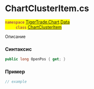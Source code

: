
# ChartClusterItem.cs
<mark style="color:purple;">`namespace` [TigerTrade.Chart](../../../../TigerTrade.Chart.md).[Data](../../../../TigerTrade.Chart/Data.md)  
&nbsp;&nbsp;&nbsp;&nbsp;&nbsp;&nbsp;&nbsp;&nbsp;&nbsp;`class` [ChartClusterItem](../../ChartClusterItem.cs.md)

Описание

### Синтаксис
```csharp
public long OpenPos { get; }
```
### Пример  
```csharp
// example
```
